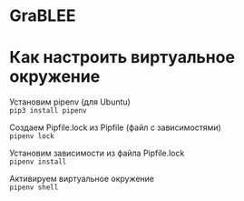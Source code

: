 # GraBLEE


# Как настроить виртуальное окружение

Установим pipenv (для Ubuntu)  
`
pip3 install pipenv
`

Создаем Pipfile.lock из Pipfile (файл с зависимостями)  
`
pipenv lock
`

Установим зависимости из файла Pipfile.lock  
`
pipenv install
`

Активируем виртуальное окружение  
`
pipenv shell
`

